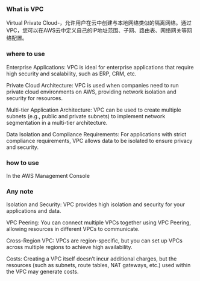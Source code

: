 ### What is VPC   

Virtual Private Cloud-，允许用户在云中创建与本地网络类似的隔离网络。通过VPC，您可以在AWS云中定义自己的IP地址范围、子网、路由表、网络网关等网络配置。

### where to use   
Enterprise Applications: VPC is ideal for enterprise applications that require high security and scalability, such as ERP, CRM, etc.  

Private Cloud Architecture: VPC is used when companies need to run private cloud environments on AWS, providing network isolation and security for resources.  

Multi-tier Application Architecture: VPC can be used to create multiple subnets (e.g., public and private subnets) to implement network segmentation in a multi-tier architecture.  

Data Isolation and Compliance Requirements: For applications with strict compliance requirements, VPC allows data to be isolated to ensure privacy and security.  


 ### how to use    
  In the AWS Management Console
 
 ### Any note
 Isolation and Security: VPC provides high isolation and security for your applications and data.  

VPC Peering: You can connect multiple VPCs together using VPC Peering, allowing resources in different VPCs to communicate.  

Cross-Region VPC: VPCs are region-specific, but you can set up VPCs across multiple regions to achieve high availability.  

Costs: Creating a VPC itself doesn’t incur additional charges, but the resources (such as subnets, route tables, NAT gateways, etc.) used within the VPC may generate costs.
